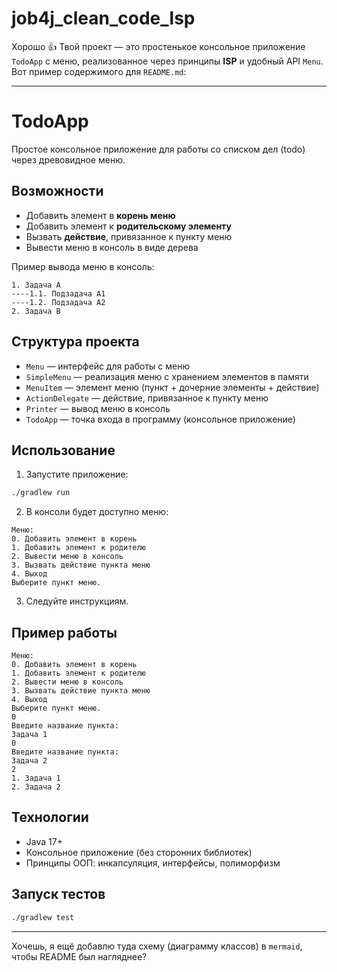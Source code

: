 # job4j_clean_code_lsp

Хорошо 👍
Твой проект — это простенькое консольное приложение `TodoApp` с меню, реализованное через принципы **ISP** и удобный API `Menu`.
Вот пример содержимого для `README.md`:

---

# TodoApp

Простое консольное приложение для работы со списком дел (todo) через древовидное меню.

## Возможности

* Добавить элемент в **корень меню**
* Добавить элемент к **родительскому элементу**
* Вызвать **действие**, привязанное к пункту меню
* Вывести меню в консоль в виде дерева

Пример вывода меню в консоль:

```
1. Задача А
----1.1. Подзадача А1
----1.2. Подзадача А2
2. Задача B
```

## Структура проекта

* `Menu` — интерфейс для работы с меню
* `SimpleMenu` — реализация меню с хранением элементов в памяти
* `MenuItem` — элемент меню (пункт + дочерние элементы + действие)
* `ActionDelegate` — действие, привязанное к пункту меню
* `Printer` — вывод меню в консоль
* `TodoApp` — точка входа в программу (консольное приложение)

## Использование

1. Запустите приложение:

```bash
./gradlew run
```

2. В консоли будет доступно меню:

```
Меню:
0. Добавить элемент в корень
1. Добавить элемент к родителю
2. Вывести меню в консоль
3. Вызвать действие пункта меню
4. Выход
Выберите пункт меню.
```

3. Следуйте инструкциям.

## Пример работы

```
Меню:
0. Добавить элемент в корень
1. Добавить элемент к родителю
2. Вывести меню в консоль
3. Вызвать действие пункта меню
4. Выход
Выберите пункт меню.
0
Введите название пункта:
Задача 1
0
Введите название пункта:
Задача 2
2
1. Задача 1
2. Задача 2
```

## Технологии

* Java 17+
* Консольное приложение (без сторонних библиотек)
* Принципы ООП: инкапсуляция, интерфейсы, полиморфизм

## Запуск тестов

```bash
./gradlew test
```

---

Хочешь, я ещё добавлю туда схему (диаграмму классов) в `mermaid`, чтобы README был нагляднее?
